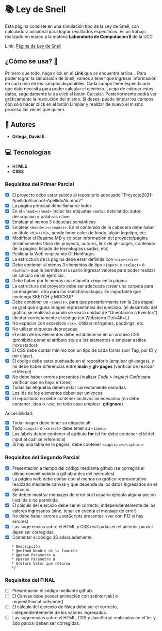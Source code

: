# :books: Ley de Snell
Esta página consiste en una simulación tipo de la Ley de Snell, con calculadora adicional para
lograr resultados específicos.
Es un trabajo realizado en marco a la materia **Laboratorio de Computacion II** de la UCC

Link: [Página de Ley de Snell](https://ucc-labcompu2.github.io/proyecto2021-ortega/index.html)

## ¿Cómo se usa? :thinking: 
Primero que todo, haga click en el **Link** que se encuentra arriba...
Para poder lograr la simulación de Snell, vamos a tener que ingresar información en cada uno de los campos disponibles. Cada campo tiene especificado que dato necesita para poder calcular el ejercicio. Luego de colocar estos datos, seguidamente le da click al botón Calcular. Posteriormente podrá ver gráficamente la resolución del mismo. 
Si desea, puede limpiar los campos con sólo hacer click en el botón Limpiar y realizar de nuevo el mismo proceso las veces que quiera.

## :boy: Autores
* **Ortega, David E.**

## :computer: Tecnologías
* **HTML5**
* **CSS3**

### Requisitos del Primer Parcial
- [X] El proyecto debe estar subido al repositorio adecuado "Proyecto2021-ApellidoAlumno1-ApellidoAlumno2"
- [X] La página principal debe llamarse index
- [X] En el ```<head></head>``` incluir las etiquetas ```<meta>``` detallando: autor, descripcion y palabras clave
- [X] Emplear al menos 3 etiquetas semánticas
- [X] Emplear ```<header></header>```. En el contenido de la cabecera debe haber un título ```<h1></h1>```, puede tener color de fondo, algún logotipo, etc.
- [X] Modificar el Readme.MD y colocar información del proyecto/página (mínimamente: título del proyecto, autores, link de gh-pages, contenido de la página,  listado de tecnologías usadas, etc)
- [X] Publicar la Web empleando GitHubPages
- [X] La estructura de la página debe estar definida con ```<div></div>```
- [X] Debe contener al menos 3 elementos de tipo ```<input>``` o ```<select>``` ó ```<button>``` que le permitan al usuario ingresar valores para poder realizar un cálculo de un ejercicio.
- [X] Debe haber por lo menos una etiqueta ```<img>``` en la página.
- [X] La estructura del proyecto debe ser adecuada (crear una carpeta para las imágenes, otra para los sketch/mockups). Es importante que contenga SKETCH y MOCKUP
- [X] Debe contener un ```<canvas>```, para que posteriormente (en la 2da etapa) se grafique alguna imagen representativa del ejercicio. (el desarrollo del gráfico se realizará cuando se vea la unidad de “Orientación a Eventos”)
- [X] Identar correctamente el código (en Webstorm Ctrl+Alt+L)
- [X] No espaciar con excesivos ```<br>```. Utilizar márgenes, paddings, etc.
- [X] No utilizar etiquetas deprecadas.
- [X] El estilo de los elementos debe establecerse en un archivo CSS (prohibido poner el atributo style a los elementos o emplear estilos incrustados).
- [X] El CSS debe contar mínimo con un tipo de cada forma (por Tag, por ID y por clase).
- [X] El código debe estar pusheado en el repositorio (emplear gh-pages), y no debe haber diferencias entre **main** y **gh-pages** (verificar de realizar el Merge).
- [X] No debe haber errores presentes (realizar *Code* > *Inspect Code* para verificar que no haya errores)
- [X] Todas las etiquetas deben estar correctamente cerradas
- [X] Los ids de los elementos deben ser unívocos
- [X] El repositorio no debe contener archivos innecesarios (no debe contener .idea o .vsc, en todo caso emplear **.gitignore**)

Accesibilidad:
- [X] Toda imagen debe tener su etiqueta alt
- [X] Todo ```<input>``` o ```<select>``` debe tener su ```<label>```
- [X] Los labels deben contener el atributo **for** (el for debe contener el id del input al cual se referencia) 
- [X] Si hay una tabla en la página, debe contener ```<caption></caption>```

### Requisitos del Segundo Parcial
- [X] Presentación a tiempo del código mediante github (se corregirá el último commit subido a github antes del miercoles)
- [X] La página web debe contar con al menos un gráfico representativo realizado mediante canvas y que dependa de los datos ingresados en el ejercicio.
- [X] Se deben mostrar mensajes de error si el usuario ejecuta alguna acción inválida o no permitida.
- [X] El cálculo del ejercicio debe ser el correcto, independientemente de los valores ingresados (sino, tener en cuenta el mensaje de error)
- [X] No debe haber errores JavaScripts presentes. (ver con F12 si hay errores)
- [X] Las sugerencias sobre el HTML y CSS realizadas en el anterior parcial dejen ser corregidas.
- [X] Comentar el código JS adecuadamente.
```/**
   * Descripción
   * @method Nombre de la función
   * @param Parámetro A
   * @param Parámetro B
   * @return Valor que retorna
   */
   ```
   
   ### Requisitos del FINAL
   - [ ] Presentación el código mediante github.
   - [ ] El Canvas debe poseer animación con setInterval() o requestAnimationFrame()
   - [ ] El cálculo del ejercicio de física debe ser el correcto, independientemente de los valores ingresados.
   - [ ] Las sugerencias sobre el HTML, CSS y JavaScript realizadas en el 1er y 2do parcial deben ser corregidas.
